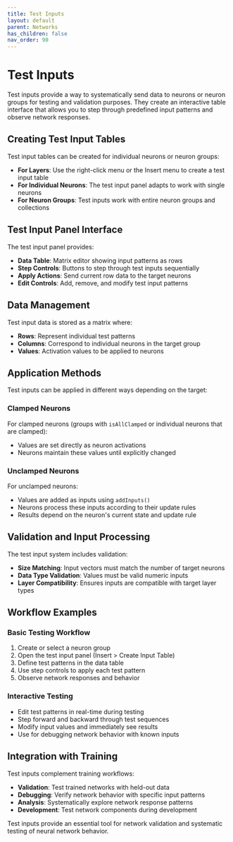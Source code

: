 ```yaml
---
title: Test Inputs
layout: default
parent: Networks
has_children: false
nav_order: 90
---
```


# Test Inputs

Test inputs provide a way to systematically send data to neurons or neuron groups for testing and validation purposes. They create an interactive table interface that allows you to step through predefined input patterns and observe network responses.

## Creating Test Input Tables

Test input tables can be created for individual neurons or neuron groups:

- **For Layers**: Use the right-click menu or the Insert menu to create a test input table
- **For Individual Neurons**: The test input panel adapts to work with single neurons
- **For Neuron Groups**: Test inputs work with entire neuron groups and collections

## Test Input Panel Interface

The test input panel provides:

- **Data Table**: Matrix editor showing input patterns as rows
- **Step Controls**: Buttons to step through test inputs sequentially  
- **Apply Actions**: Send current row data to the target neurons
- **Edit Controls**: Add, remove, and modify test input patterns

## Data Management

Test input data is stored as a matrix where:

- **Rows**: Represent individual test patterns
- **Columns**: Correspond to individual neurons in the target group
- **Values**: Activation values to be applied to neurons

## Application Methods

Test inputs can be applied in different ways depending on the target:

### Clamped Neurons
For clamped neurons (groups with `isAllClamped` or individual neurons that are clamped):
- Values are set directly as neuron activations
- Neurons maintain these values until explicitly changed

### Unclamped Neurons  
For unclamped neurons:
- Values are added as inputs using `addInputs()` 
- Neurons process these inputs according to their update rules
- Results depend on the neuron's current state and update rule

## Validation and Input Processing

The test input system includes validation:

- **Size Matching**: Input vectors must match the number of target neurons
- **Data Type Validation**: Values must be valid numeric inputs
- **Layer Compatibility**: Ensures inputs are compatible with target layer types

## Workflow Examples

### Basic Testing Workflow
1. Create or select a neuron group
2. Open the test input panel (Insert > Create Input Table)
3. Define test patterns in the data table
4. Use step controls to apply each test pattern
5. Observe network responses and behavior

### Interactive Testing
- Edit test patterns in real-time during testing
- Step forward and backward through test sequences
- Modify input values and immediately see results
- Use for debugging network behavior with known inputs

## Integration with Training

Test inputs complement training workflows:

- **Validation**: Test trained networks with held-out data
- **Debugging**: Verify network behavior with specific input patterns  
- **Analysis**: Systematically explore network response patterns
- **Development**: Test network components during development

Test inputs provide an essential tool for network validation and systematic testing of neural network behavior.
